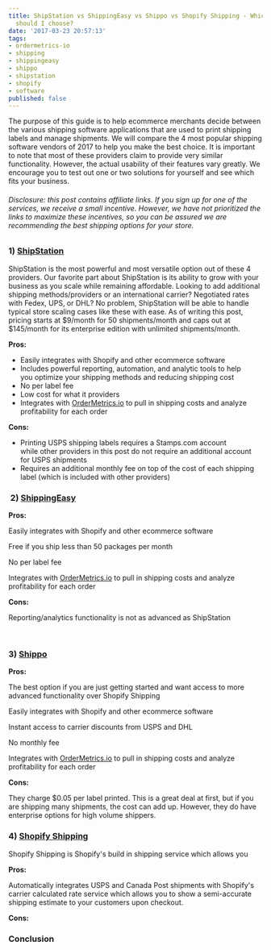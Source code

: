 ```yaml
---
title: ShipStation vs ShippingEasy vs Shippo vs Shopify Shipping - Which provider
  should I choose?
date: '2017-03-23 20:57:13'
tags:
- ordermetrics-io
- shipping
- shippingeasy
- shippo
- shipstation
- shopify
- software
published: false
---
```


The purpose of this guide is to help ecommerce merchants decide between the various shipping software applications that are used to print shipping labels and manage shipments. We will compare the 4 most popular shipping software vendors of 2017 to help you make the best choice. It is important to note that most of these providers claim to provide very similar functionality. However, the actual usability of their features vary greatly. We encourage you to test out one or two solutions for yourself and see which fits your business.
<h6>Disclosure: this post contains affiliate links. If you sign up for one of the services, we receive a small incentive. However, we have not prioritized the links to maximize these incentives, so you can be assured we are recommending the best shipping options for your store.</h6>
<h3>1️) <a href="http://mbsy.co/h62Jn">ShipStation</a></h3>
ShipStation is the most powerful and most versatile option out of these 4 providers. Our favorite part about ShipStation is its ability to grow with your business as you scale while remaining affordable. Looking to add additional shipping methods/providers or an international carrier? Negotiated rates with Fedex, UPS, or DHL? No problem, ShipStation will be able to handle typical store scaling cases like these with ease. As of writing this post, pricing starts at $9/month for 50 shipments/month and caps out at $145/month for its enterprise edition with unlimited shipments/month.

<strong>Pros:</strong>
<ul>
 	<li>Easily integrates with Shopify and other ecommerce software</li>
 	<li>Includes powerful reporting, automation, and analytic tools to help you optimize your shipping methods and reducing shipping cost</li>
 	<li>No per label fee</li>
 	<li>Low cost for what it providers</li>
 	<li>Integrates with <a href="http://www.ordermetrics.io/order-metrics-shopify-video-overview.html">OrderMetrics.io</a> to pull in shipping costs and analyze profitability for each order</li>
</ul>
<strong>Cons:</strong>
<ul>
 	<li>Printing USPS shipping labels requires a Stamps.com account while other providers in this post do not require an additional account for USPS shipments</li>
 	<li>Requires an additional monthly fee on top of the cost of each shipping label (which is included with other providers)</li>
</ul>
<h3> 2) <a href="http://shippingeasy.7eer.net/c/367959/206898/3495">ShippingEasy</a></h3>
<strong>Pros: </strong>

Easily integrates with Shopify and other ecommerce software

Free if you ship less than 50 packages per month

No per label fee

Integrates with <a href="http://www.ordermetrics.io/order-metrics-shopify-video-overview.html">OrderMetrics.io</a> to pull in shipping costs and analyze profitability for each order

<strong>Cons:</strong>

Reporting/analytics functionality is not as advanced as ShipStation

&nbsp;
<h3>3) <a href="https://goshippo.com">Shippo</a></h3>
<strong>Pros: </strong>

The best option if you are just getting started and want access to more advanced functionality over Shopify Shipping

Easily integrates with Shopify and other ecommerce software

Instant access to carrier discounts from USPS and DHL

No monthly fee

Integrates with <a href="http://www.ordermetrics.io/order-metrics-shopify-video-overview.html">OrderMetrics.io</a> to pull in shipping costs and analyze profitability for each order

<strong>Cons:</strong>

They charge $0.05 per label printed. This is a great deal at first, but if you are shipping many shipments, the cost can add up. However, they do have enterprise options for high volume shippers.
<h3>4) <a href="https://www.shopify.com/shipping?ref=developer-b7007c8d686ad62b">Shopify Shipping</a></h3>
Shopify Shipping is Shopify's build in shipping service which allows you

<strong>Pros:</strong>

Automatically integrates USPS and Canada Post shipments with Shopify's carrier calculated rate service which allows you to show a semi-accurate shipping estimate to your customers upon checkout.

<strong>Cons:</strong>
<h3>Conclusion</h3>
